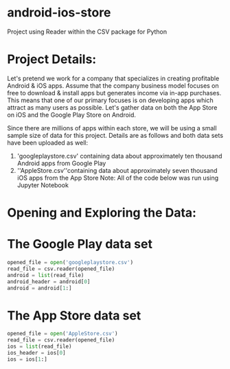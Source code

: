 # android-ios-store
Project using Reader within the CSV package for Python

# Project Details:
Let's pretend we work for a company that specializes in creating profitable Android & iOS apps. Assume that the company business model focuses on free to download & install apps but generates income via in-app purchases. This means that one of our primary focuses is on developing apps which attract as many users as possible. Let's gather data on both the App Store on iOS and the Google Play Store on Android.

Since there are millions of apps within each store, we will be using a small sample size of data for this project. Details are as follows and both data sets have been uploaded as well:
1. 'googleplaystore.csv' containing data about approximately ten thousand Android apps from Google Play
2. ''AppleStore.csv''containing data about approximately seven thousand iOS apps from the App Store
Note: All of the code below was run using Jupyter Notebook


# Opening and Exploring the Data:


# The Google Play data set
```python
opened_file = open('googleplaystore.csv')
read_file = csv.reader(opened_file)
android = list(read_file)
android_header = android[0]
android = android[1:]
```

# The App Store data set
```python
opened_file = open('AppleStore.csv')
read_file = csv.reader(opened_file)
ios = list(read_file)
ios_header = ios[0]
ios = ios[1:]
```
